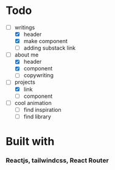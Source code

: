 # Todo

- [ ] writings
  - [x] header
  - [x] make component
  - [ ] adding substack link
- [ ] about me
  - [x] header
  - [x] component
  - [ ] copywriting
- [ ] projects
  - [x] link
  - [ ] component
- [ ] cool animation
  - [ ] find inspiration
  - [ ] find library

# Built with

### Reactjs, tailwindcss, React Router
